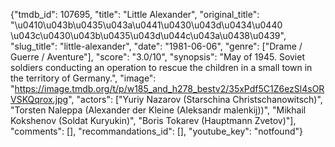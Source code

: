 {"tmdb_id": 107695, "title": "Little Alexander", "original_title": "\u0410\u043b\u0435\u043a\u0441\u0430\u043d\u0434\u0440 \u043c\u0430\u043b\u0435\u043d\u044c\u043a\u0438\u0439", "slug_title": "little-alexander", "date": "1981-06-06", "genre": ["Drame / Guerre / Aventure"], "score": "3.0/10", "synopsis": "May of 1945. Soviet soldiers conducting an operation to rescue the children in a small town in the territory of Germany.", "image": "https://image.tmdb.org/t/p/w185_and_h278_bestv2/35xPdf5C1Z6ezSl4sORVSKQqrox.jpg", "actors": ["Yuriy Nazarov (Starschina Christschanowitsch)", "Torsten Naleppa (Alexander der Kleine (Aleksandr malenkij))", "Mikhail Kokshenov (Soldat Kuryukin)", "Boris Tokarev (Hauptmann Zvetov)"], "comments": [], "recommandations_id": [], "youtube_key": "notfound"}